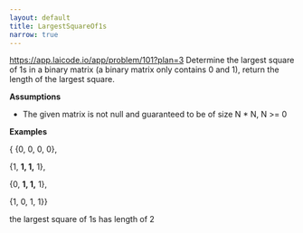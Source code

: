 ```yaml
---
layout: default
title: LargestSquareOf1s
narrow: true
---
```


https://app.laicode.io/app/problem/101?plan=3
Determine the largest square of 1s in a binary matrix (a binary matrix only contains 0 and 1), return the length of the largest square.

**Assumptions**

- The given matrix is not null and guaranteed to be of size N \* N, N >= 0

**Examples**

{ {0, 0, 0, 0},

{1, **1, 1,** 1},

{0, **1, 1,** 1},

{1, 0, 1, 1}}

the largest square of 1s has length of 2
